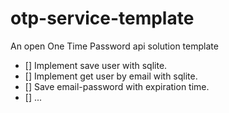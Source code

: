 # otp-service-template
An open One Time Password api solution template

- [] Implement save user with sqlite.
- [] Implement get user by email with sqlite.
- [] Save email-password with expiration time.
- [] ...